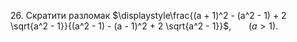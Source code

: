 $26.$ Скратити разломак $\displaystyle\frac{(а + 1)^2 - (a^2 - 1) + 2 \sqrt{a^2 - 1}}{(a^2 - 1) - (a - 1)^2 + 2 \sqrt{a^2 - 1}}$,  $~~~~~~(a > 1)$.